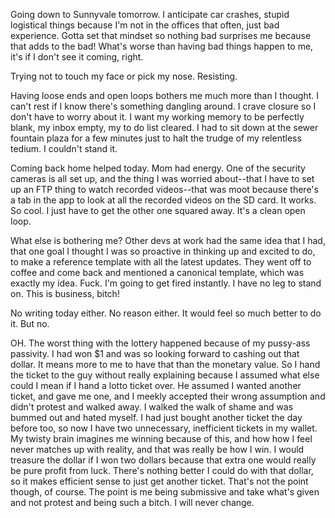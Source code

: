 Going down to Sunnyvale tomorrow. I anticipate car crashes, stupid logistical things because I'm not in the offices that often, just bad experience. Gotta set that mindset so nothing bad surprises me because that adds to the bad! What's worse than having bad things happen to me, it's if I don't see it coming, right.

Trying not to touch my face or pick my nose. Resisting.

Having loose ends and open loops bothers me much more than I thought. I can't rest if I know there's something dangling around. I crave closure so I don't have to worry about it. I want my working memory to be perfectly blank, my inbox empty, my to do list cleared. I had to sit down at the sewer fountain plaza for a few minutes just to halt the trudge of my relentless tedium. I couldn't stand it.

Coming back home helped today. Mom had energy. One of the security cameras is all set up, and the thing I was worried about--that I have to set up an FTP thing to watch recorded videos--that was moot because there's a tab in the app to look at all the recorded videos on the SD card. It works. So cool. I just have to get the other one squared away. It's a clean open loop.

What else is bothering me? Other devs at work had the same idea that I had, that one goal I thought I was so proactive in thinking up and excited to do, to make a reference template with all the latest updates. They went off to coffee and come back and mentioned a canonical template, which was exactly my idea. Fuck. I'm going to get fired instantly. I have no leg to stand on. This is business, bitch!

No writing today either. No reason either. It would feel so much better to do it. But no.

OH. The worst thing with the lottery happened because of my pussy-ass passivity. I had won $1 and was so looking forward to cashing out that dollar. It means more to me to have that than the monetary value. So I hand the ticket to the guy without really explaining because I assumed what else could I mean if I hand a lotto ticket over. He assumed I wanted another ticket, and gave me one, and I meekly accepted their wrong assumption and didn't protest and walked away. I walked the walk of shame and was bummed out and hated myself. I had just bought another ticket the day before too, so now I have two unnecessary, inefficient tickets in my wallet. My twisty brain imagines me winning because of this, and how how I feel never matches up with reality, and that was really be how I win. I would treasure the dollar if I won two dollars because that extra one would really be pure profit from luck. There's nothing better I could do with that dollar, so it makes efficient sense to just get another ticket. That's not the point though, of course. The point is me being submissive and take what's given and not protest and being such a bitch. I will never change.
